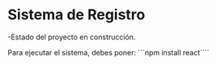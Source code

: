 <h1> Sistema de Registro </h1>
     -Estado del proyecto en construcción.

Para ejecutar el sistema, debes poner:
´´´npm install react´´´´
